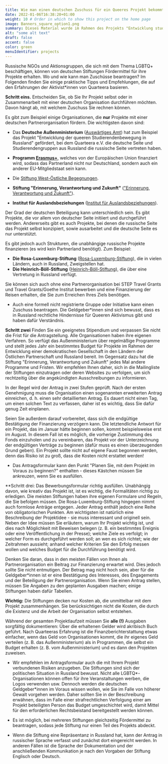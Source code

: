 ```yaml
---
title: Wie man einen deutschen Zuschuss für ein Queeres Projekt bekommt (Anleitung von Quarteera)
date: 2022-01-06T16:38:20+01:00
weight: 10 # Order in which to show this project on the home page
image: Banners_square_option1.png
summary: Dieses Material wurde im Rahmen des Projekts "Entwicklung studentischer Queer-Bewegungen in Russland" im Jahr 2021 erstellt.  
alt: "some alt text"
draft: false
accent: false
color: green
menuIdentifier: projects
---
```


Russische NGOs und Aktionsgruppen, die sich mit dem Thema LGBTQ+ beschäftigen, können von deutschen Stiftungen Fördermittel für ihre Projekte erhalten. Wo und wie kann man Zuschüsse beantragen? Im Folgenden finden Sie einige praktische Tipps und Empfehlungen, die auf den Erfahrungen der Aktivist*innen von Quarteera basieren.

**Schritt eins.** Entscheiden Sie, ob Sie Ihr Projekt selbst oder in Zusammenarbeit mit einer deutschen Organisation durchführen möchten. Davon hängt ab, mit welchem Zuschuss Sie rechnen können.

Es gibt zum Beispiel einige Organisationen, die **nur** Projekte mit einer deutschen Partnerorganisation fördern.
Die wichtigsten davon sind:

- Das **Deutsche Außenministerium** ([Auswärtiges Amt](https://www.auswaertiges-amt.de/de/)) hat zum Beispiel das Projekt "Entwicklung der queeren Studierendenbewegung in Russland" gefördert, bei dem Quarteera e.V. die deutsche Seite und Studierendengruppen aus Russland die russische Seite vertreten haben.

- **Programm [Erasmus+](https://www.erasmusplus.de/)**, welches von der Europäischen Union finanziert wird, sodass das Partnerland nicht nur Deutschland, sondern auch ein anderer EU-Mitgliedstaat sein kann.
- Die [Stiftung West-Östliche Begegnungen](https://www.stiftung-woeb.de/).
- **Stiftung "Erinnerung, Verantwortung und Zukunft"** (["Erinnerung, Verantwortung und Zukunft"](https://www.stiftung-evz.de/)).
- **Institut für Auslandsbeziehungen** ([Institut für Auslandsbeziehungen](https://www.ifa.de/en/)).

Der Grad der deutschen Beteiligung kann unterschiedlich sein. Es gibt Projekte, die vor allem von deutscher Seite initiiert und durchgeführt werden. Andererseits gibt es auch Projekte, bei denen die russische Seite das Projekt selbst konzipiert, sowie ausarbeitet und die deutsche Seite es nur unterstützt.

Es gibt jedoch auch Strukturen, die unabhängige russische Projekte finanzieren (es wird kein Partnerland benötigt).
Zum Beispiel:
- **Die Rosa-Luxemburg-Stiftung** ([Rosa-Luxemburg-Stiftung](https://www.rosalux.de/)), die in vielen Ländern, auch in Russland, Zweigstellen hat.
- **Die Heinrich-Böll-Stiftung** ([Heinrich-Böll-Stiftung](https://www.boell.de/de)), die über eine Vertretung in Russland verfügt.

Sie können sich auch ohne eine Partnerorganisation bei STEP Travel Grants und Travel Grants/Goethe Institut bewerben und eine Finanzierung der Reisen erhalten, die Sie zum Erreichen Ihres Ziels benötigen.

- Auch eine formell nicht registrierte Gruppe oder Initiative kann einen Zuschuss beantragen. Die Geldgeber\*innen sind sich bewusst, dass es in Russland rechtliche Hindernisse für Queeren Aktivismus gibt und haben dafür Verständnis.

**Schritt zwei** Finden Sie ein geeignetes Stipendium und verpassen Sie nicht die Frist für die Antragstellung. Alle Organisationen haben ihre eigenen Verfahren. So verfügt das Außenministerium über regelmäßige Programme und stellt jedes Jahr ein bestimmtes Budget für Projekte im Rahmen der Entwicklung einer demokratischen Gesellschaft in den Ländern der Östlichen Partnerschaft und Russland bereit. Im Gegensatz dazu hat die Stiftung "Erinnerung, Verantwortung und Zukunft" jedes Mal andere Programme und Fristen. Wir empfehlen Ihnen daher, sich in die Mailingliste der Stiftungen einzutragen oder deren Websites zu verfolgen, um sich rechtzeitig über die angekündigten Ausschreibungen zu informieren.

In der Regel wird der Antrag in zwei Stufen geprüft. Nach der ersten Genehmigung muss die Organisation einen sogenannten erweiterten Antrag einreichen, d. h. einen sehr detaillierten Antrag. Es dauert nicht einen Tag, um einen solchen Text zu verfassen, daher ist es wichtig, dass Sie dafür genug Zeit einplanen.

Seien Sie außerdem darauf vorbereitet, dass sich die endgültige Bestätigung der Finanzierung verzögern kann. Die letztendliche Antwort für ein Projekt, das im Januar hätte beginnen sollen, kommt beispielsweise erst im August. In diesem Fall ist es möglich, die vorherige Zustimmung des Fonds einzuholen und zu vereinbaren, das Projekt vor der Unterzeichnung der endgültigen Verträge zu beginnen (dafür muss es einen überzeugenden Grund geben). Ein Projekt sollte nicht auf eigene Faust begonnen werden, denn das Risiko ist zu groß, dass die Kosten nicht erstattet werden!

* Das Antragsformular kann den Punkt "Planen Sie, mit dem Projekt im Voraus zu beginnen?" enthalten - dieses Kästchen müssen Sie ankreuzen, wenn Sie es ausfüllen.

**Schritt drei: Das Bewerbungsformular richtig ausfüllen. Unabhängig davon, wie kreativ das Projekt ist, ist es wichtig, die Formalitäten richtig zu erledigen. Die meisten Stiftungen haben ihre eigenen Formulare und Regeln, die Sie befolgen müssen. Die Rosa-Luxemburg-Stiftung hingegen nimmt auch formlose Anträge entgegen. Jeder Antrag enthält jedoch eine Reihe von obligatorischen Punkten. Am wichtigsten ist natürlich eine Beschreibung der Projektidee - sie muss interessant und originell sein. Neben der Idee müssen Sie erläutern, warum Ihr Projekt wichtig ist, und dies nach Möglichkeit mit Beweisen belegen (z. B. ein bestimmtes Ereignis oder eine Veröffentlichung in der Presse); welche Ziele es verfolgt; in welcher Form es durchgeführt werden soll; an wen es sich richtet; wie der Zeitrahmen aussieht; anhand welcher Kriterien Sie den Erfolg messen wollen und welches Budget für die Durchführung benötigt wird.

Denken Sie daran, dass in den meisten Fällen von Ihnen als Partnerorganisation ein Beitrag zur Finanzierung erwartet wird. Dies jedoch sollte Sie nicht entmutigen. Der Betrag mag nicht hoch sein, aber für die Geldgeber*innen ist er eine Bestätigung des Interesses, des Engagements und der Beteiligung der Partnerorganisation. Wenn Sie einen Antrag stellen, müssen Sie Angaben zu den geplanten Ausgaben machen; einige Stiftungen haben dafür Tabellen.

**Wichtig:** Die Stiftungen decken nur Kosten ab, die unmittelbar mit dem Projekt zusammenhängen. Sie berücksichtigen nicht die Kosten, die durch die Existenz und die Arbeit der Organisation selbst entstehen.

Während der gesamten Projektlaufzeit müssen Sie **alle (!)** Ausgaben sorgfältig dokumentieren: Über die erhaltenen Gelder wird akribisch Buch geführt. Nach Quarteeras Erfahrung ist die Finanzberichterstattung etwas einfacher, wenn das Geld von Organisationen kommt, die ihr eigenes Geld verteilen (z. B. das Außenministerium) als in Programmen, die selbst ein Budget erhalten (z. B. vom Außenministerium) und es dann den Projekten zuweisen.

- Wir empfehlen im Antragsformular auch die mit Ihrem Projekt verbundenen Risiken anzugeben. Die Stiftungen sind sich der politischen Situation in Russland bewusst. Nicht alle LGBTQ*-Organisationen können offen für ihre Veranstaltungen werben, die Logos verwenden usw. Dennoch werden die deutschen Geldgeber*innen im Voraus wissen wollen, wie Sie im Falle von höherer Gewalt vorgehen werden. Daher sollten Sie in der Beschreibung erwähnen, dass im Falle einer strafrechtlichen Verfolgung einer am Projekt beteiligten Person das Budget umgeschichtet wird, damit Mittel für den erforderlichen Rechtsbeistand bereitgestellt werden können.

- Es ist möglich, bei mehreren Stiftungen gleichzeitig Fördermittel zu beantragen, sodass jede Stiftung nur einen Teil des Projekts abdeckt.

- Wenn die Stiftung eine Repräsentanz in Russland hat, kann der Antrag in russischer Sprache verfasst und zunächst dort eingereicht werden. In anderen Fällen ist die Sprache der Dokumentation und der anschließenden Kommunikation je nach den Vorgaben der Stiftung Englisch oder Deutsch.
